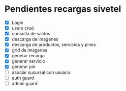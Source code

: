# Pendientes recargas sivetel

- [x] Login
- [x] users crud
- [x] consulta de saldos
- [x] descarga de imagenes
- [x] descarga de productos, servicios y pines
- [x] grid de imagenes
- [x] generar recarga
- [x] generar servicio
- [x] generar pin
- [ ] asociar sucursal con usuario
- [ ] auth guard
- [ ] admin guard

